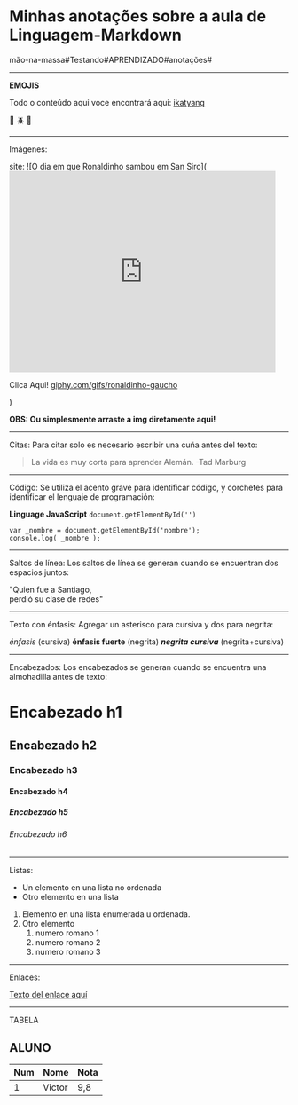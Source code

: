 # Minhas anotações sobre a aula de Linguagem-Markdown
mão-na-massa#Testando#APRENDIZADO#anotações#

***
**EMOJIS**

Todo o conteúdo aqui voce encontrará aqui: [ikatyang
](https://github.com/ikatyang/emoji-cheat-sheet)

:orangutan: :beetle: :snail:

***
Imágenes:

site: ![O dia em que Ronaldinho sambou em San Siro](<iframe src="https://giphy.com/embed/gfyPyvIPy7naM" width="480" height="363" frameBorder="0" class="giphy-embed" allowFullScreen></iframe><p>Clica Aqui! <a href="https://giphy.com/gifs/ronaldinho-gaucho-gfyPyvIPy7naM">giphy.com/gifs/ronaldinho-gaucho</a></p>)

**OBS: Ou simplesmente arraste a img diretamente aqui!**
***
Citas: Para citar solo es necesario escribir una cuña antes del texto:

> La vida es muy corta para aprender Alemán. -Tad Marburg

***
Código: Se utiliza el acento grave para identificar código, y corchetes para identificar el lenguaje de programación:

**Linguage JavaScript** `document.getElementById('')`

``` [lenguaje]
var _nombre = document.getElementById('nombre');
console.log( _nombre );

```

***
Saltos de línea: Los saltos de línea se generan cuando se encuentran dos espacios juntos:

"Quien fue a Santiago,  
perdió su clase de redes"

***
Texto con énfasis: Agregar un asterisco para cursiva y dos para negrita:

*énfasis* (cursiva)
**énfasis fuerte** (negrita)
__*negrita cursiva*__ (negrita+cursiva)

***
Encabezados: Los encabezados se generan cuando se encuentra una almohadilla antes de texto:

# Encabezado h1 
## Encabezado h2
### Encabezado h3
#### Encabezado h4
##### Encabezado h5
###### Encabezado h6

***
Listas:

* Un elemento en una lista no ordenada
* Otro elemento en una lista

1. Elemento en una lista enumerada u ordenada.
2. Otro elemento
   1. numero romano 1
   2. numero romano 2
   3.  numero romano 3

***
Enlaces:

[Texto del enlace aquí](URL "Título del enlace")

***
TABELA

## ALUNO
Num | Nome | Nota
---|---|---
1 |  Victor  | 9,8




